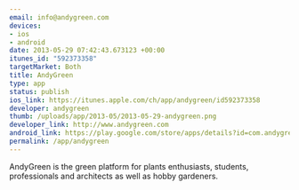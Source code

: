 ```yaml
--- 
email: info@andygreen.com
devices: 
- ios
- android
date: 2013-05-29 07:42:43.673123 +00:00
itunes_id: "592373358"
targetMarket: Both
title: AndyGreen
type: app
status: publish
ios_link: https://itunes.apple.com/ch/app/andygreen/id592373358
developer: andygreen
thumb: /uploads/app/2013-05/2013-05-29-andygreen.png
developer_link: http://www.andygreen.com
android_link: https://play.google.com/store/apps/details?id=com.andygreen.AndyGreen
permalink: /app/andygreen
---
```


AndyGreen is the green platform for plants enthusiasts, students, professionals and architects as well as hobby gardeners.
